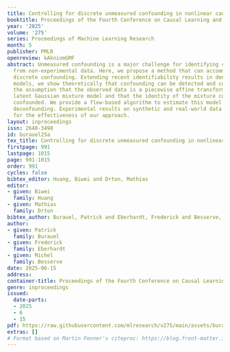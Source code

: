 ```yaml
---
title: Controlling for discrete unmeasured confounding in nonlinear causal models
booktitle: Proceedings of the Fourth Conference on Causal Learning and Reasoning
year: '2025'
volume: '275'
series: Proceedings of Machine Learning Research
month: 5
publisher: PMLR
openreview: kAkniomGMF
abstract: Unmeasured confounding is a major challenge for identifying causal relationships
  from non-experimental data. Here, we propose a method that can accommodate unmeasured
  discrete confounding. Extending recent identifiability results in deep latent variable
  models, we show theoretically that confounding can be detected and corrected under
  the assumption that the observed data is a piecewise affine transformation of a
  latent Gaussian mixture model and that the identity of the mixture components is
  confounded. We provide a flow-based algorithm to estimate this model and perform
  deconfounding. Experimental results on synthetic and real-world data provide support
  for the effectiveness of our approach.
layout: inproceedings
issn: 2640-3498
id: burauel25a
tex_title: Controlling for discrete unmeasured confounding in nonlinear causal models
firstpage: 991
lastpage: 1015
page: 991-1015
order: 991
cycles: false
bibtex_editor: Huang, Biwei and Drton, Mathias
editor:
- given: Biwei
  family: Huang
- given: Mathias
  family: Drton
bibtex_author: Burauel, Patrick and Eberhardt, Frederick and Besserve, Michel
author:
- given: Patrick
  family: Burauel
- given: Frederick
  family: Eberhardt
- given: Michel
  family: Besserve
date: 2025-06-15
address:
container-title: Proceedings of the Fourth Conference on Causal Learning and Reasoning
genre: inproceedings
issued:
  date-parts:
  - 2025
  - 6
  - 15
pdf: https://raw.githubusercontent.com/mlresearch/v275/main/assets/burauel25a/burauel25a.pdf
extras: []
# Format based on Martin Fenner's citeproc: https://blog.front-matter.io/posts/citeproc-yaml-for-bibliographies/
---
```

